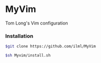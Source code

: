 # MyVim
Tom Long's Vim configuration

### Installation
```sh
$git clone https://github.com/ilml/MyVim
````
```sh
$sh Myvim/install.sh
```
